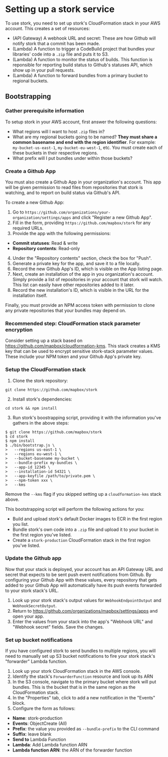 # Setting up a stork service

To use stork, you need to set up stork's CloudFormation stack in your AWS account. This creates a set of resources:

- (API Gateway) A webhook URL and secret: These are how Github will notify stork that a commit has been made.
- (Lambda) A function to trigger a CodeBuild project that bundles your libraries' code into a `.zip` file and puts it to S3.
- (Lambda) A function to monitor the status of builds. This function is reponsible for reporting build status to Github's statuses API, which show up in your pull requests.
- (Lambda) A function to forward bundles from a primary bucket to regional buckets.

## Bootstrapping

### Gather prerequisite information

To setup stork in your AWS account, first answer the following questions:

- What regions will I want to host `.zip` files in?
- What are my regional buckets going to be named? **They must share a common basename and end with the region identifier**. For example: `my-bucket-us-east-1`, `my-bucket-eu-west-1`, etc. You must create each of these buckets in their respective regions.
- What prefix will I put bundles under within those buckets?

### Create a Github App

You must also create a Github App in your organization's account. This app will be given permission to read files from repositories that stork is watching, and to report on build status via Github's API.

To create a new Github App:

1. Go to `https://github.com/organizations/your-organization/settings/apps` and click "Register a new Github App".
2. Fill in the form, providing `https://github.com/mapbox/stork` for any required URLs.
3. Provide the app with the following permissions:
  - **Commit statuses**: Read & write
  - **Repository contents**: Read-only
4. Under the "Repository contents" section, check the box for "Push".
5. Generate a private key for the app, and save it to a file locally.
6. Record the new Github App's ID, which is visible on the App listing page.
7. Next, create an installation of the app in you organization's account. Simply provide a list of repositories in your account that stork will watch. This list can easily have other repositories added to it later.
8. Record the new installation's ID, which is visible in the URL for the installation itself.

Finally, you must provide an NPM access token with permission to clone any private repositories that your bundles may depend on.

### Recommended step: CloudFormation stack parameter encryption

Consider setting up a stack based on https://github.com/mapbox/cloudformation-kms. This stack creates a KMS key that can be used to encrypt sensitive stork-stack parameter values. These include your NPM token and your Github App's private key.

### Setup the CloudFormation stack

1. Clone the stork repository:

  ```
  git clone https://github.com/mapbox/stork
  ```

2. Install stork's dependencies:

  ```
  cd stork && npm install
  ```

3. Run stork's boostrapping script, providing it with the information you've gathers in the above steps:

  ```
  $ git clone https://github.com/mapbox/stork
  $ cd stork
  $ npm install
  $ ./bin/bootstrap.js \
  >   --regions us-east-1 \
  >   --regions eu-west-1 \
  >   --bucket-basename my-bucket \
  >   --bundle-prefix my-bundles \
  >   --app-id 12345 \
  >   --installation-id 54321 \
  >   --app-keyfile /path/to/private.pem \
  >   --npm-token xxx \
  >   --kms
  ```

  Remove the `--kms` flag if you skipped setting up a `cloudformation-kms` stack above.

This bootstrapping script will perform the following actions for you:

- Build and upload stork's default Docker images to ECR in the first region you list.
- Bundle stork's own code into a `.zip` file and upload it to your bucket in the first region you've listed.
- Create a `stork-production` CloudFormation stack in the first region you've listed.

### Update the Github app

Now that your stack is deployed, your account has an API Gateway URL and secret that expects to be sent push event notifications from Github. By configuring your Github App with these values, every repository that gets added to your Github App will automatically have its push events forwarded to your stork stack's URL.

1. Look up your stork stack's output values for `WebhookEndpointOutput` and `WebhookSecretOutput`.
2. Return to https://github.com/organizations/mapbox/settings/apps and open your app.
3. Enter the values from your stack into the app's "Webhook URL" and "Webhook secret" fields. Save the changes.

### Set up bucket notifications

If you have configured stork to send bundles to multiple regions, you will need to manually set up S3 bucket notifications to fire your stork stack's "forwarder" Lambda function.

1. Look up your stork CloudFormation stack in the AWS console.
2. Identify the stack's `ForwarderFunction` resource and look up its ARN
3. In the S3 console, navigate to the primary bucket where stork will put bundles. This is the bucket that is in the same region as the CloudFormation stack.
4. In the "Properties" tab, click to add a new notification in the "Events" block.
5. Configure the form as follows:
  - **Name**: stork-production
  - **Events**: ObjectCreate (All)
  - **Prefix**: the value you provided as `--bundle-prefix` to the CLI command
  - **Suffix**: leave blank
  - **Send to** Lambda Function
  - **Lambda**: Add Lambda function ARN
  - **Lambda function ARN**: the ARN of the forwarder function
